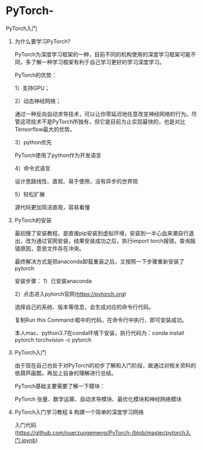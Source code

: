 # PyTorch-
PyTorch入门
1. 为什么要学习PyTorch?

   PyTorch为深度学习框架的一种，目前不同的机构使用的深度学习框架可能不同，多了解一种学习框架有利于自己学习更好的学习深度学习。
   
   PyTorch的优势：
   
   1）支持GPU；
   
   2）动态神经网络；
   
      通过一种反向自动求导技术，可以让你零延迟地任意改变神经网络的行为。尽管这项技术不是PyTorch所独有，但它是目前为止实现最快的，也是对比Tensorflow最大的优势。
      
   3）python优先
   
      PyTorch使用了python作为开发语言
      
   4）命令式语言
   
      设计思路线性、直观、易于使用，没有异步的世界观
      
   5）轻松扩展
   
      源代码更加简洁直观，容易看懂
      
      
2. PyTorch的安装

   最初搜了安装教程，是直接pip安装到虚拟环境，安装到一半心血来潮自行退出，改为通过官网安装，结果安装成功之后，执行import torch报错，查询报错原因，意思文件存在冲突。
   
   最终解决方式是把anaconda卸载重装之后，又按照一下步骤重新安装了pytorch
   
   安装步骤：
   1）已安装anaconda
   
   2）点击进入pytorch官网(https://pytorch.org)
   
      选择自己的系统、版本等信息，会生成对应的命令行代码。
      
      复制Run this Command:框中的代码，在命令行中执行，即可安装成功。
      
      
      本人mac、python3.7在conda环境下安装，执行代码为：conda install pytorch torchvision -c pytorch


3. PyTorch入门

   由于现在自己也处于对PyTorch的初步了解和入门阶段，故通过对相关资料的依葫芦画瓢，再加上自身的理解进行总结。
   
   PyTorch基础主要需要了解一下模块：
   
   PyTorch 张量、数学运算、自动求导模块、最优化模块和神经网络模块
      
      
4. PyTorch入门学习教程 & 构建一个简单的深度学习网络

   入门代码(https://github.com/ouerzuogemeng/PyTorch-/blob/master/pytorch入门.ipynb)
